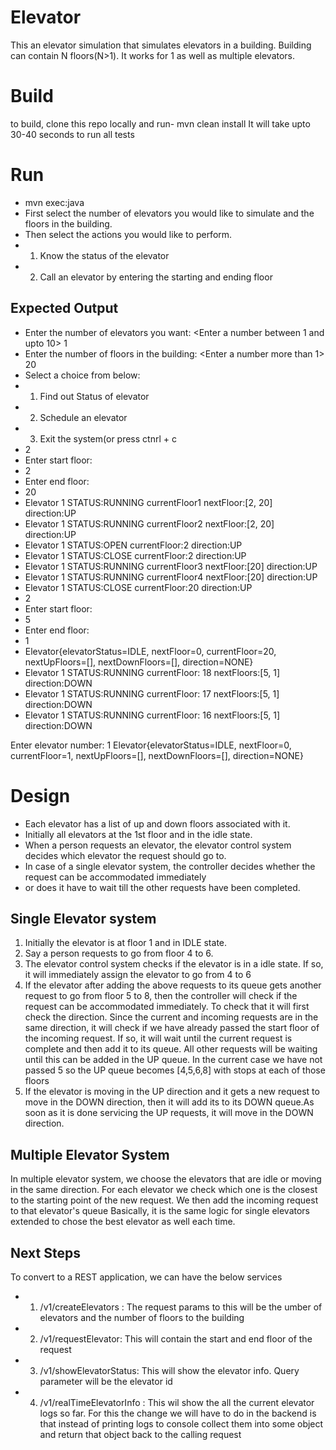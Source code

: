 Elevator 
=========

This an elevator simulation that simulates elevators in a building. 
Building can contain N floors(N>1). It works for 1 as well as multiple elevators.

Build
=========
to build, clone this repo locally and run- mvn clean install
It will take upto 30-40 seconds to run all tests

Run
====
- mvn exec:java
- First select the number of elevators you would like to simulate and the floors in the building.
- Then select the actions you would like to perform.
- 1. Know the status of the elevator
- 2. Call an elevator by entering the starting and ending floor

Expected Output
-------------- 
- Enter the number of elevators you want: <Enter a number between 1 and upto 10> 1
- Enter the number of floors in the building: <Enter a number more than 1> 20
- Select a choice from below: 
- 1. Find out Status of elevator 
- 2. Schedule an elevator 
- 3. Exit the system(or press ctnrl + c 
- <Enter choice> 2
- Enter start floor: 
- 2
- Enter end floor: 
- 20
- Elevator 1 STATUS:RUNNING currentFloor1 nextFloor:[2, 20] direction:UP
- Elevator 1 STATUS:RUNNING currentFloor2 nextFloor:[2, 20] direction:UP
- Elevator 1 STATUS:OPEN currentFloor:2 direction:UP
- Elevator 1 STATUS:CLOSE currentFloor:2 direction:UP
- Elevator 1 STATUS:RUNNING currentFloor3 nextFloor:[20] direction:UP
- Elevator 1 STATUS:RUNNING currentFloor4 nextFloor:[20] direction:UP
- Elevator 1 STATUS:CLOSE currentFloor:20 direction:UP
- 2
- Enter start floor: 
- 5
- Enter end floor: 
- 1
- Elevator{elevatorStatus=IDLE, nextFloor=0, currentFloor=20, nextUpFloors=[], nextDownFloors=[], direction=NONE}
- Elevator 1 STATUS:RUNNING currentFloor: 18 nextFloors:[5, 1] direction:DOWN
- Elevator 1 STATUS:RUNNING currentFloor: 17 nextFloors:[5, 1] direction:DOWN
- Elevator 1 STATUS:RUNNING currentFloor: 16 nextFloors:[5, 1] direction:DOWN

<Elevator status>
Enter elevator number: 
1
Elevator{elevatorStatus=IDLE, nextFloor=0, currentFloor=1, nextUpFloors=[], nextDownFloors=[], direction=NONE}


Design
=======
- Each elevator has a list of up and down floors associated with it.
- Initially all elevators at the 1st floor and in the idle state.
- When a person requests an elevator, the elevator control system decides which elevator the request should go to.
- In case of a single elevator system, the controller decides whether the request can be accommodated immediately 
- or does it have to wait till the other requests have been completed.

Single Elevator system
-----------------------
1. Initially the elevator is at floor 1 and in IDLE state.
2. Say a person requests to go from floor 4 to 6.
3. The elevator control system checks if the elevator is in a idle state. If so, it will immediately assign the elevator to go from 4 to 6
4. If the elevator after adding the above requests to its queue gets another request to go from floor 5 to 8, then the controller will check
   if the request can be accommodated immediately. To check that it will first check the direction. 
   Since the current and incoming requests are in the same direction, it will check if we have already passed the start floor of the incoming request.
   If so, it will wait until the current request is complete and then add it to its queue. All other requests will be waiting until this can be added in 
   the UP queue.
   In the current case we have not passed 5 so the UP queue becomes [4,5,6,8] with stops at each of those floors
5. If the  elevator is moving in the UP direction and it gets a new request to move in the DOWN direction, then it will add its to its DOWN queue.As soon as it is done
  servicing the UP requests, it will move in the DOWN direction.

Multiple Elevator System
--------------------------
In multiple elevator system, we choose the elevators that are idle or moving in the same direction.
For each elevator we check which one is the closest to the starting point of the new request. We then add the incoming request to that elevator's queue
Basically, it is the same logic for single elevators extended to chose the best elevator as well each time.
 
Next Steps
----------
To convert to a REST application, we can have the below services
- 1. /v1/createElevators : The request params to this will be the umber of elevators and the number of floors to the building
- 2. /v1/requestElevator: This will contain the start and end floor of the request
- 3. /v1/showElevatorStatus: This will show the elevator info. Query parameter will be the elevator id
- 4. /v1/realTimeElevatorInfo : This wil show the all the current elevator logs so far. For this the change we will have to do in the backend is that
   instead of printing logs to console collect them into some object and return that object back to the calling request
   
    
    




  



